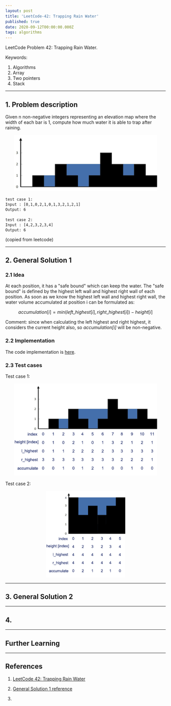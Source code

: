 ```yaml
---
layout: post
title: 'LeetCode-42: Trapping Rain Water'
published: true
date: 2020-09-12T00:00:00.000Z
tags: algorithms
---
```


LeetCode Problem 42: Trapping Rain Water.

Keywords:

1. Algorithms
2. Array
3. Two pointers
4. Stack

<!--more-->

---

## 1. Problem description

Given n non-negative integers representing an elevation map where the width of each bar is 1, compute how much water it is able to trap after raining.

<p align="center">
<img src="/assets/2020-09-11-Leetcode-42/imgs/rainwatertrap.png" alt="description" width="450" >
</p>

```
test case 1:
Input : [0,1,0,2,1,0,1,3,2,1,2,1]
Output: 6

test case 2:
Input : [4,2,3,2,3,4]
Output: 6
```

(copied from leetcode)

---

## 2. General Solution 1

### 2.1 Idea

At each position, it has a "safe bound" which can keep the water. The "safe bound" is defined by the highest left wall and highest right wall of each position. As soon as we know the highest left wall and highest right wall, the water volume accumulated at position i can be formulated as:

$$accumulation[i] = min(left\_highest[i], right\_highest[i]) - height[i]$$

Comment: since when calculating the left highest and right highest, it considers the current height also, so *accumulation[i]* will be non-negative.

### 2.2 Implementation

The code implementation is [here](https://github.com/Yixuan-Lee/yixuan-lee.github.io/blob/master/assets/2020-09-11-Leetcode-42/src/general_solution_1.py).

### 2.3 Test cases

Test case 1: 

<p align="center">
<img src="/assets/2020-09-11-Leetcode-42/imgs/test-case-1.png" alt="test case 1" width="450" >
</p>

Test case 2:

<p align="center">
<img src="/assets/2020-09-11-Leetcode-42/imgs/test-case-2.png" alt="test case 2" width="250" >
</p>

---

## 3. General Solution 2


---

## 4. 

---

## Further Learning

---

## References

1. [LeetCode 42: Trapping Rain Water](https://leetcode.com/problems/trapping-rain-water/)

2. [General Solution 1 reference](https://leetcode.com/problems/trapping-rain-water/discuss/17357/Sharing-my-simple-c++-code:-O(n)-time-O(1)-space/190405)

3. 
